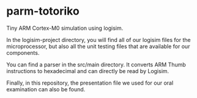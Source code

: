 # parm-totoriko
Tiny ARM Cortex-M0 simulation using logisim.

In the logisim-project directory, you will find all of our logisim files for the microprocessor, but also all the unit testing files that are available for our components.

You can find a parser in the src/main directory. It converts ARM Thumb instructions to hexadecimal and can directly be read by Logisim.

Finally, in this repository, the presentation file we used for our oral examination can also be found.
